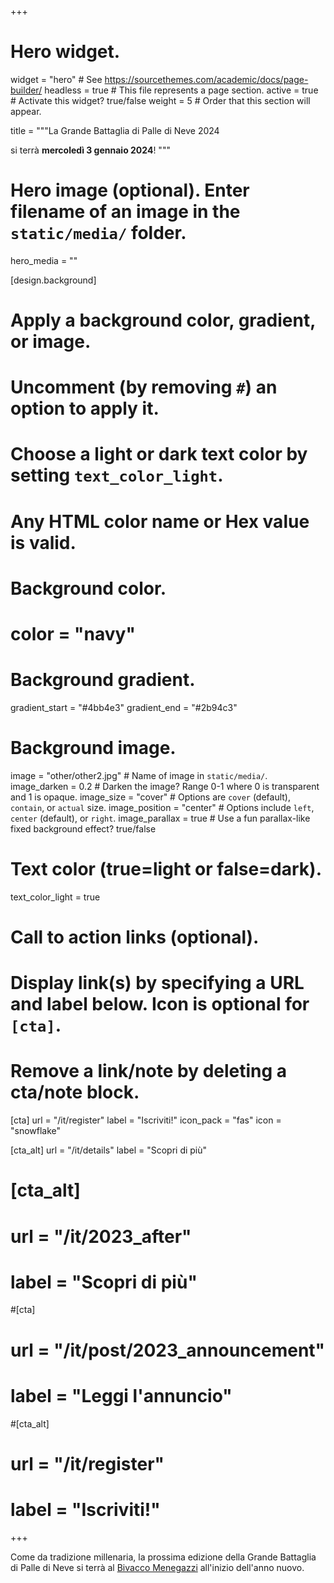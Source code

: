 +++
# Hero widget.
widget = "hero"  # See https://sourcethemes.com/academic/docs/page-builder/
headless = true  # This file represents a page section.
active = true  # Activate this widget? true/false
weight = 5  # Order that this section will appear.

title = """La Grande Battaglia di Palle di Neve 2024

si terrà **mercoledì 3 gennaio 2024**!
"""

# Hero image (optional). Enter filename of an image in the `static/media/` folder.
hero_media = ""

[design.background]
  # Apply a background color, gradient, or image.
  #   Uncomment (by removing `#`) an option to apply it.
  #   Choose a light or dark text color by setting `text_color_light`.
  #   Any HTML color name or Hex value is valid.

  # Background color.
  # color = "navy"
  
  # Background gradient.
  gradient_start = "#4bb4e3"
  gradient_end = "#2b94c3"
  
  # Background image.
  image = "other/other2.jpg"  # Name of image in `static/media/`.
  image_darken = 0.2  # Darken the image? Range 0-1 where 0 is transparent and 1 is opaque.
  image_size = "cover"  #  Options are `cover` (default), `contain`, or `actual` size.
  image_position = "center"  # Options include `left`, `center` (default), or `right`.
  image_parallax = true  # Use a fun parallax-like fixed background effect? true/false
  
  # Text color (true=light or false=dark).
  text_color_light = true

# Call to action links (optional).
#   Display link(s) by specifying a URL and label below. Icon is optional for `[cta]`.
#   Remove a link/note by deleting a cta/note block.
[cta]
  url = "/it/register"
  label = "Iscriviti!"
  icon_pack = "fas"
  icon = "snowflake"
  
[cta_alt]
  url = "/it/details"
  label = "Scopri di più"
  
# [cta_alt]
#   url = "/it/2023_after"
#   label = "Scopri di più"

#[cta]
#  url = "/it/post/2023_announcement"
#  label = "Leggi l'annuncio"
  
#[cta_alt]
#  url = "/it/register"
#  label = "Iscriviti!"
  
+++

Come da tradizione millenaria, la prossima edizione della Grande Battaglia di Palle di Neve si terrà al [Bivacco Menegazzi](https://goo.gl/maps/CRMbn2kRX38G78UF9) all'inizio dell'anno nuovo.
